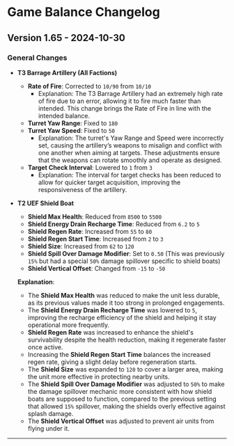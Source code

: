 # Game Balance Changelog

## Version 1.65 - 2024-10-30
### General Changes
- **T3 Barrage Artillery (All Factions)**
  - **Rate of Fire**: Corrected to `10/90` from `10/10`
    - Explanation: The T3 Barrage Artillery had an extremely high rate of fire due to an error, allowing it to fire much faster than intended. This change brings the Rate of Fire in line with the intended balance.
  - **Turret Yaw Range**: Fixed to `180`
  - **Turret Yaw Speed**: Fixed to `50`
    - Explanation: The turret's Yaw Range and Speed were incorrectly set, causing the artillery’s weapons to misalign and conflict with one another when aiming at targets. These adjustments ensure that the weapons can rotate smoothly and operate as designed.
  - **Target Check Interval**: Lowered to `1` from `3`
    - Explanation: The interval for target checks has been reduced to allow for quicker target acquisition, improving the responsiveness of the artillery.

- **T2 UEF Shield Boat**
  - **Shield Max Health**: Reduced from `8500` to `5500`
  - **Shield Energy Drain Recharge Time**: Reduced from `6.2` to `5`
  - **Shield Regen Rate**: Increased from `55` to `80`
  - **Shield Regen Start Time**: Increased from `2` to `3`
  - **Shield Size**: Increased from `62` to `120`
  - **Shield Spill Over Damage Modifier**: Set to `0.50` (This was previously `15%` but had a special `50%` damage spillover specific to shield boats)
  - **Shield Vertical Offset**: Changed from `-15` to `-50`
  
  **Explanation**:
  - The **Shield Max Health** was reduced to make the unit less durable, as its previous values made it too strong in prolonged engagements.
  - The **Shield Energy Drain Recharge Time** was lowered to `5`, improving the recharge efficiency of the shield and helping it stay operational more frequently.
  - **Shield Regen Rate** was increased to enhance the shield's survivability despite the health reduction, making it regenerate faster once active.
  - Increasing the **Shield Regen Start Time** balances the increased regen rate, giving a slight delay before regeneration starts.
  - The **Shield Size** was expanded to `120` to cover a larger area, making the unit more effective in protecting nearby units.
  - The **Shield Spill Over Damage Modifier** was adjusted to `50%` to make the damage spillover mechanic more consistent with how shield boats are supposed to function, compared to the previous setting that allowed `15%` spillover, making the shields overly effective against splash damage.
  - The **Shield Vertical Offset** was adjusted to prevent air units from flying under it.

---